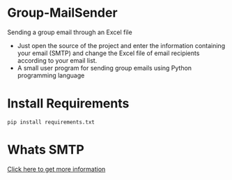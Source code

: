# Group-MailSender
 Sending a group email through an Excel file
 - Just open the source of the project and enter the information containing your email (SMTP) and change the Excel file of email recipients according to your email list.
 - A small user program for sending group emails using Python programming language
 
 # Install Requirements
 ```
 pip install requirements.txt
```
# Whats SMTP
[Click here to get more information]([http://www.mihranw.ir/?i=1](https://www.cloudflare.com/learning/email-security/what-is-smtp/))
